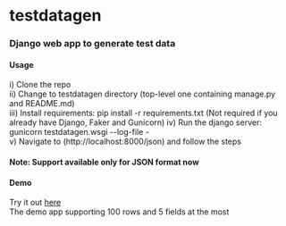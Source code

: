 # testdatagen

### Django web app to generate test data

#### Usage
i) Clone the repo  
ii) Change to testdatagen directory (top-level one containing manage.py and README.md)  
iii) Install requirements: pip install -r requirements.txt  (Not required if you already have Django, Faker and Gunicorn)
iv) Run the django server: gunicorn testdatagen.wsgi --log-file -  
v) Navigate to (http://localhost:8000/json) and follow the steps

#### Note: Support available only for JSON format now

#### Demo
Try it out [here](https://testdatagen.herokuapp.com/json/)  
The demo app supporting 100 rows and 5 fields at the most
